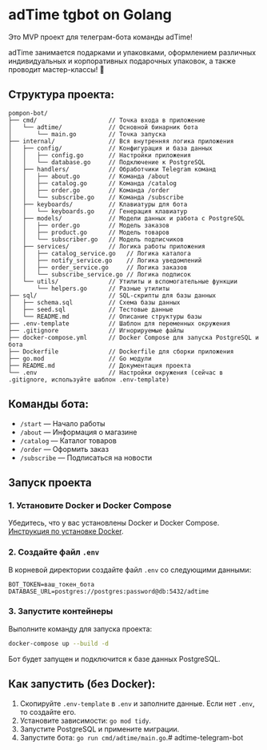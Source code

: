 # adTime tgbot on Golang
Это MVP проект для телеграм-бота команды adTime!

adTime занимается подарками и упаковками, оформлением различных индивидуальных и корпоративных подарочных упаковок,
а также проводит мастер-классы! 🎨

## Структура проекта:

```
pompon-bot/
├── cmd/                    // Точка входа в приложение
│   └── adtime/             // Основной бинарник бота
│       └── main.go         // Точка запуска
├── internal/               // Вся внутренняя логика приложения
│   ├── config/             // Конфигурация и база данных
│   │   ├── config.go       // Настройки приложения
│   │   └── database.go     // Подключение к PostgreSQL
│   ├── handlers/           // Обработчики Telegram команд
│   │   ├── about.go        // Команда /about
│   │   ├── catalog.go      // Команда /catalog
│   │   ├── order.go        // Команда /order
│   │   └── subscribe.go    // Команда /subscribe
│   ├── keyboards/          // Клавиатуры для бота
│   │   └── keyboards.go    // Генерация клавиатур
│   ├── models/             // Модели данных и работа с PostgreSQL
│   │   ├── order.go        // Модель заказов
│   │   ├── product.go      // Модель товаров
│   │   └── subscriber.go   // Модель подписчиков
│   ├── services/           // Логика работы приложения
│   │   ├── catalog_service.go   // Логика каталога
│   │   ├── notify_service.go    // Логика уведомлений
│   │   ├── order_service.go     // Логика заказов
│   │   └── subscribe_service.go // Логика подписок
│   └── utils/              // Утилиты и вспомогательные функции
│       └── helpers.go      // Разные утилиты
├── sql/                    // SQL-скрипты для базы данных
│   ├── schema.sql          // Схема базы данных
│   ├── seed.sql            // Тестовые данные
│   └── README.md           // Описание структуры базы
├── .env-template           // Шаблон для переменных окружения
├── .gitignore              // Игнорируемые файлы
├── docker-compose.yml      // Docker Compose для запуска PostgreSQL и бота
├── Dockerfile              // Dockerfile для сборки приложения
├── go.mod                  // Go модули
├── README.md               // Документация проекта
└── .env                    // Настройки окружения (сейчас в .gitignore, используйте шаблон .env-template)
```

## Команды бота:

- `/start` — Начало работы
- `/about` — Информация о магазине
- `/catalog` — Каталог товаров
- `/order` — Оформить заказ
- `/subscribe` — Подписаться на новости

## Запуск проекта

### 1. Установите Docker и Docker Compose
Убедитесь, что у вас установлены Docker и Docker Compose. 
[Инструкция по установке Docker](https://docs.docker.com/get-docker/).
### 2. Создайте файл `.env`
В корневой директории создайте файл `.env` со следующими данными:
```
BOT_TOKEN=ваш_токен_бота 
DATABASE_URL=postgres://postgres:password@db:5432/adtime
```
### 3. Запустите контейнеры
Выполните команду для запуска проекта:
```bash
docker-compose up --build -d
```
Бот будет запущен и подключится к базе данных PostgreSQL.

## Как запустить (без Docker):

1. Скопируйте `.env-template` в `.env` и заполните данные. Если нет `.env`, то создайте его.
2. Установите зависимости: `go mod tidy`.
3. Запустите PostgreSQL и примените миграции.
4. Запустите бота: `go run cmd/adtime/main.go`.#   a d t i m e - t e l e g r a m - b o t  
 